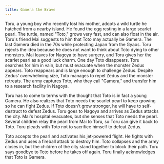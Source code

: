 ```yaml
---
title: Gamera the Brave
---
```


Toru, a young boy who recently lost his mother, adopts a wild turtle he hatched
from a nearby island. He found the egg resting in a large scarlet pearl. The
turtle, named "Toto," grows very fast, and can also float in the air. Toru's
friend Mai suggests to him that Toto may actually be Gamera. The last Gamera
died in the 70s while protecting Japan from the Gyaos. Toru rejects the idea
because he does not want to think about Toto dying to other monsters. Mai leaves
for Nagoya to have surgery, and Toru gives her the scarlet pearl as a good luck
charm. One day Toto disappears. Toru searches for him in vain, but must evacuate
when the monster Zedus appears. Toto reappears and is large enough to challenge
Zedus. Despite Zedus' overwhelming size, Toto manages to repel Zedus and the
monster retreats. The army captures Toto, who they call "Gamera," and transfer
him to a research facility in Nagoya.

Toru has to come to terms with the thought that Toto is in fact a young Gamera.
He also realizes that Toto needs the scarlet pearl to keep growing so he can
fight Zedus. If Toto doesn't grow stronger, he will have to self-destruct to
defeat Zedus. Toru goes to Nagoya and arrives as Zedus attacks the city. Mai's
hospital evacuates, but she senses that Toto needs the pearl. Several children
relay the pearl from Mai to Toru, so Toru can give it back to Toto. Toru pleads
with Toto not to sacrifice himself to defeat Zedus.

Toto accepts the pearl and activates his jet-powered flight. He fights with
Zedus and uses a fireball attack to destroy him. Toto collapses and the army
closes in, but the children of the city stand together to block their path. Toru
says goodbye to Toto before he takes off again. Toru finally acknowledges that
Toto is Gamera.
